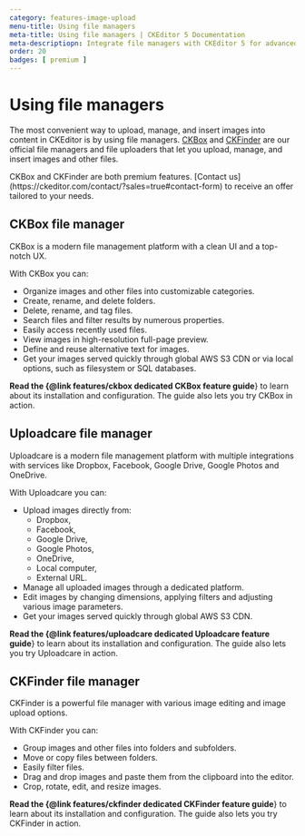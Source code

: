 ```yaml
---
category: features-image-upload
menu-title: Using file managers
meta-title: Using file managers | CKEditor 5 Documentation
meta-descriptiopn: Integrate file managers with CKEditor 5 for advanced image uploads. Learn how to connect, configure, and use file management tools.
order: 20
badges: [ premium ]
---
```


# Using file managers

The most convenient way to upload, manage, and insert images into content in CKEditor is by using file managers. [CKBox](https://ckeditor.com/ckbox/) and [CKFinder](https://ckeditor.com/ckfinder/) are our official file managers and file uploaders that let you upload, manage, and insert images and other files.

<info-box>
	CKBox and CKFinder are both premium features. [Contact us](https://ckeditor.com/contact/?sales=true#contact-form) to receive an offer tailored to your needs.
</info-box>

## CKBox file manager

CKBox is a modern file management platform with a clean UI and a top-notch UX.

With CKBox you can:
* Organize images and other files into customizable categories.
* Create, rename, and delete folders.
* Delete, rename, and tag files.
* Search files and filter results by numerous properties.
* Easily access recently used files.
* View images in high-resolution full-page preview.
* Define and reuse alternative text for images.
* Get your images served quickly through global AWS S3 CDN or via local options, such as filesystem or SQL databases.

**Read the {@link features/ckbox dedicated CKBox feature guide**} to learn about its installation and configuration. The guide also lets you try CKBox in action.

## Uploadcare file manager

Uploadcare is a modern file management platform with multiple integrations with services like Dropbox, Facebook, Google Drive, Google Photos and OneDrive.

With Uploadcare you can:
* Upload images directly from:
	* Dropbox,
	* Facebook,
	* Google Drive,
	* Google Photos,
	* OneDrive,
	* Local computer,
	* External URL.
* Manage all uploaded images through a dedicated platform.
* Edit images by changing dimensions, applying filters and adjusting various image parameters.
* Get your images served quickly through global AWS S3 CDN.

**Read the {@link features/uploadcare dedicated Uploadcare feature guide**} to learn about its installation and configuration. The guide also lets you try Uploadcare in action.

## CKFinder file manager

CKFinder is a powerful file manager with various image editing and image upload options.

With CKFinder you can:
* Group images and other files into folders and subfolders.
* Move or copy files between folders.
* Easily filter files.
* Drag and drop images and paste them from the clipboard into the editor.
* Crop, rotate, edit, and resize images.

**Read the {@link features/ckfinder dedicated CKFinder feature guide**} to learn about its installation and configuration. The guide also lets you try CKFinder in action.
